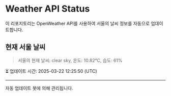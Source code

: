 
# Weather API Status

이 리포지토리는 OpenWeather API를 사용하여 서울의 날씨 정보를 자동으로 업데이트합니다.

## 현재 서울 날씨
> 서울의 현재 날씨: clear sky, 온도: 10.82°C, 습도: 61%

⏳ 업데이트 시간: 2025-03-22 12:25:50 (UTC)

---
자동 업데이트 봇에 의해 관리됩니다.
